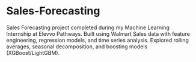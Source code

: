 # Sales-Forecasting
Sales Forecasting project completed during my Machine Learning Internship at Elevvo Pathways. Built using Walmart Sales data with feature engineering, regression models, and time series analysis. Explored rolling averages, seasonal decomposition, and boosting models (XGBoost/LightGBM).
